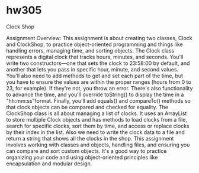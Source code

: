 # hw305
Clock Shop

Assignment Overview:
This assignment is about creating two classes, Clock and ClockShop, to practice object-oriented programming and things like handling errors, managing time, and sorting objects.
The Clock class represents a digital clock that tracks hours, minutes, and seconds. You'll write two constructors—one that sets the clock to 23:58:00 by default, and another that lets you pass in specific hour, minute, and second values. You'll also need to add methods to get and set each part of the time, but you have to ensure the values are within the proper ranges (hours from 0 to 23, for example). If they're not, you throw an error. There's also functionality to advance the time, and you'll override toString() to display the time in a "hh:mm:ss"format. Finally, you'll add equals() and compareTo() methods so that clock objects can be compared and checked for equality.
The ClockShop class is all about managing a list of clocks. It uses an ArrayList to store multiple Clock objects and has methods to load clocks from a file, search for specific clocks, sort them by time, and access or replace clocks by their index in the list. Also we need to write the clock data to a file and return a string that shows all the clocks in the shop.
This assignment involves working with classes and objects, handling files, and ensuring you can compare and sort custom objects. It's a good way to practice organizing your code and using object-oriented principles like encapsulation and modular design.

